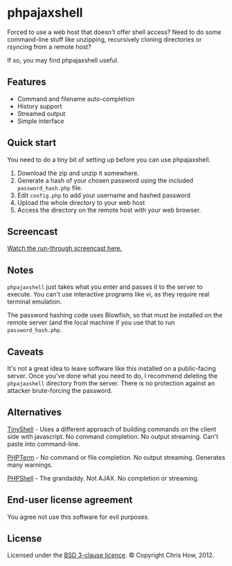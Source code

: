 phpajaxshell
============

Forced to use a web host that doesn't offer shell access? Need to do some command-line stuff like unzipping, recursively cloning directories or rsyncing from a remote host?

If so, you may find phpajaxshell useful. 


Features
----------------

* Command and filename auto-completion
* History support
* Streamed output
* Simple interface


Quick start
----------------

You need to do a tiny bit of setting up before you can use phpajaxshell.

1. Download the zip and unzip it somewhere. 
2. Generate a hash of your chosen password using the included `password_hash.php` file.
3. Edit `config.php` to add your username and hashed password
4. Upload the whole directory to your web host
5. Access the directory on the remote host with your web browser.

Screencast
---------------

[Watch the run-through screencast here.](http://www.primesolid.com/blog/archives/Introducing-phpajaxshell/)

Notes
---------------
`phpajaxshell` just takes what you enter and passes it to the server to execute. You can't use interactive programs like vi, as they require real terminal emulation.

The password hashing code uses Blowfish, so that must be installed on the remote server (and the local machine if you use that to run `password_hash.php`.

Caveats
---------------
It's not a great idea to leave software like this installed on a public-facing server. Once you've done what you need to do, I recommend deleting the `phpajaxshell` directory from the server. There is no protection against an attacker brute-forcing the password. 

Alternatives
---------------
[TinyShell](http://www.5p.dk/tinyshell/) - Uses a different approach of building commands on the client side with javascript. No command completion. No output streaming. Can't paste into command-line.

[PHPTerm](http://sourceforge.net/projects/phpterm/) - No command or file completion. No output streaming. Generates many warnings.

[PHPShell](http://phpshell.sourceforge.net/) - The grandaddy. Not AJAX. No completion or streaming.

End-user license agreement
------------------------
You agree not use this software for evil purposes.

License
--------------
Licensed under the [BSD 3-clause licence](http://opensource.org/licenses/BSD-3-Clause).
© Copyright Chris How, 2012. 

